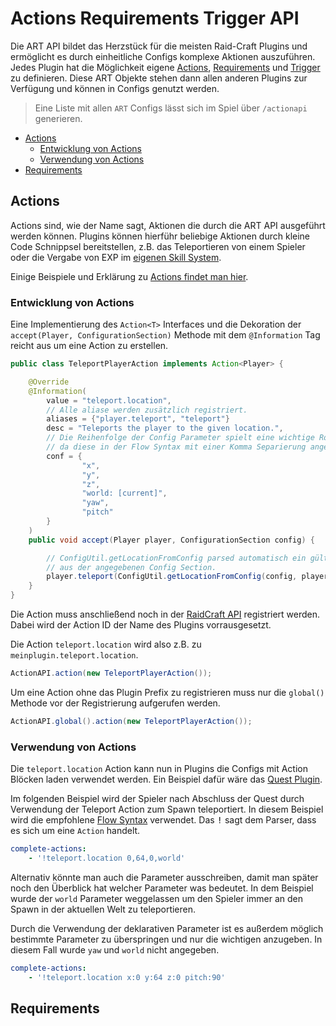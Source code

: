 # **A**ctions **R**equirements **T**rigger API

Die ART API bildet das Herzstück für die meisten Raid-Craft Plugins und ermöglicht es durch einheitliche Configs komplexe Aktionen auszuführen.
Jedes Plugin hat die Möglichkeit eigene [Actions](#actions), [Requirements](#requirements) und [Trigger](#trigger) zu definieren. Diese ART Objekte stehen dann allen anderen Plugins zur Verfügung und können in Configs genutzt werden.

> Eine Liste mit allen `ART` Configs lässt sich im Spiel über `/actionapi` generieren.

- [Actions](#actions)
    - [Entwicklung von Actions](#entwicklung-von-actions)
    - [Verwendung von Actions](#verwendung-von-actions)
- [Requirements](#requirements)

## Actions

Actions sind, wie der Name sagt, Aktionen die durch die ART API ausgeführt werden können. Plugins können hierführ beliebige Aktionen durch kleine Code Schnippsel bereitstellen, z.B. das Teleportieren von einem Spieler oder die Vergabe von EXP im [eigenen Skill System](https://git.faldoria.de/raidcraft/rcskills).

Einige Beispiele und Erklärung zu [Actions findet man hier](ACTIONS.md).

### Entwicklung von Actions

Eine Implementierung des `Action<T>` Interfaces und die Dekoration der `accept(Player, ConfigurationSection)` Methode mit dem `@Information` Tag reicht aus um eine Action zu erstellen.

```java
public class TeleportPlayerAction implements Action<Player> {

    @Override
    @Information(
        value = "teleport.location",
        // Alle aliase werden zusätzlich registriert.
        aliases = {"player.teleport", "teleport"}
        desc = "Teleports the player to the given location.",
        // Die Reihenfolge der Config Parameter spielt eine wichtige Rolle für Quest Entwickler,
        // da diese in der Flow Syntax mit einer Komma Separierung angegeben werden können.
        conf = {
                "x",
                "y",
                "z",
                "world: [current]",
                "yaw",
                "pitch"
        }
    )
    public void accept(Player player, ConfigurationSection config) {

        // ConfigUtil.getLocationFromConfig parsed automatisch ein gültiges Location Objekt
        // aus der angegebenen Config Section.
        player.teleport(ConfigUtil.getLocationFromConfig(config, player));
    }
}

```

Die Action muss anschließend noch in der [RaidCraft API](https://git.faldoria.de/raidcraft/raidcraft-api) registriert werden. Dabei wird der Action ID der Name des Plugins vorrausgesetzt.

Die Action `teleport.location` wird also z.B. zu `meinplugin.teleport.location`.

```java
ActionAPI.action(new TeleportPlayerAction());
```

Um eine Action ohne das Plugin Prefix zu registrieren muss nur die `global()` Methode vor der Registrierung aufgerufen werden.

```java
ActionAPI.global().action(new TeleportPlayerAction());
```

### Verwendung von Actions

Die `teleport.location` Action kann nun in Plugins die Configs mit Action Blöcken laden verwendet werden. Ein Beispiel dafür wäre das [Quest Plugin](https://git.faldoria.de/raidcraft/quests).

Im folgenden Beispiel wird der Spieler nach Abschluss der Quest durch Verwendung der Teleport Action zum Spawn teleportiert. In diesem Beispiel wird die empfohlene [Flow Syntax](#flow-syntax) verwendet. Das <kbd>!</kbd> sagt dem Parser, dass es sich um eine `Action` handelt.

```yml
complete-actions:
    - '!teleport.location 0,64,0,world'
```

Alternativ könnte man auch die Parameter ausschreiben, damit man später noch den Überblick hat welcher Parameter was bedeutet. In dem Beispiel wurde der `world` Parameter weggelassen um den Spieler immer an den Spawn in der aktuellen Welt zu teleportieren.

Durch die Verwendung der deklarativen Parameter ist es außerdem möglich bestimmte Parameter zu überspringen und nur die wichtigen anzugeben. In diesem Fall wurde `yaw` und `world` nicht angegeben.

```yml
complete-actions:
    - '!teleport.location x:0 y:64 z:0 pitch:90'
```

## Requirements

